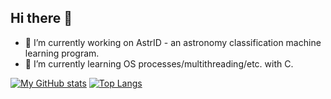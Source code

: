 ## Hi there 👋
  - 🔭 I’m currently working on AstrID - an astronomy classification machine learning program.
  - 🌱 I’m currently learning OS processes/multithreading/etc. with C.

[![My GitHub stats](https://github-readme-stats.vercel.app/api?username=lawrence908)](https://github.com/anuraghazra/github-readme-stats)
[![Top Langs](https://github-readme-stats.vercel.app/api/top-langs/?username=lawrence908)](https://github.com/anuraghazra/github-readme-stats)
<!--
**Lawrence908/Lawrence908** is a ✨ _special_ ✨ repository because its `README.md` (this file) appears on your GitHub profile.

Here are some ideas to get you started:

- 🔭 I’m currently working on ...
- 🌱 I’m currently learning ...
- 👯 I’m looking to collaborate on ...
- 🤔 I’m looking for help with ...
- 💬 Ask me about ...
- 📫 How to reach me: ...
- 😄 Pronouns: ...
- ⚡ Fun fact: ...
-->
